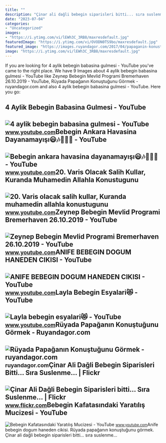 ```yaml
---
title: ""
description: "Çinar ali dağli bebegin siparisleri bitti... sıra suslenme…"
date: "2023-07-04"
categories:
- "Uncategorized"
images:
- "https://i.ytimg.com/vi/lEWh3C_3RB8/maxresdefault.jpg"
featuredImage: "https://i.ytimg.com/vi/OVODN0TS9bo/maxresdefault.jpg"
featured_image: "https://images.ruyandagor.com/2017/04/papaganin-konustugunu-gormek-2336.jpg"
image: "https://i.ytimg.com/vi/lEWh3C_3RB8/maxresdefault.jpg"
---
```


If you are looking for 4 aylik bebegin babasina gulmesi - YouTube you've came to the right place. We have 9 Images about 4 aylik bebegin babasina gulmesi - YouTube like Zeynep Bebegin Mevlid Programi Bremerhaven 26.10.2019 - YouTube, Rüyada Papağanın Konuştuğunu Görmek - ruyandagor.com and also 4 aylik bebegin babasina gulmesi - YouTube. Here you go:

4 Aylik Bebegin Babasina Gulmesi - YouTube
------------------------------------------

 ![4 aylik bebegin babasina gulmesi - YouTube](https://i.ytimg.com/vi/BIy3uWjxCto/maxresdefault.jpg?sqp=-oaymwEmCIAKENAF8quKqQMa8AEB-AGUA4AC0AWKAgwIABABGGUgXShVMA8=&rs=AOn4CLCSaH1z6vrSh-g13OhC1JVSSicyJQ) <small>www.youtube.com</small>Bebegin Ankara Havasina Dayanamayışı😃🎶🎵🎤💖 - YouTube
---------------------------------------------------

 ![Bebegin ankara havasina dayanamayışı😃🎶🎵🎤💖 - YouTube](https://i.ytimg.com/vi/Wwr9XsVn7Z0/maxres2.jpg?sqp=-oaymwEoCIAKENAF8quKqQMcGADwAQH4Ad4EgAK4CIoCDAgAEAEYZSBZKE4wDw==&rs=AOn4CLD0ErM_Kimn8n-g6lyddERLd1jFbA) <small>www.youtube.com</small>20. Varis Olacak Salih Kullar, Kuranda Muhamedin Allahla Konustugunu
--------------------------------------------------------------------

 ![20. Varis olacak salih kullar, Kuranda muhamedin allahla konustugunu](https://i.ytimg.com/vi/OVODN0TS9bo/maxresdefault.jpg) <small>www.youtube.com</small>Zeynep Bebegin Mevlid Programi Bremerhaven 26.10.2019 - YouTube
---------------------------------------------------------------

 ![Zeynep Bebegin Mevlid Programi Bremerhaven 26.10.2019 - YouTube](https://i.ytimg.com/vi/lEWh3C_3RB8/maxresdefault.jpg) <small>www.youtube.com</small>ANIFE BEBEGIN DOGUM HANEDEN CIKISI - YouTube
--------------------------------------------

 ![ANIFE BEBEGIN DOGUM HANEDEN CIKISI - YouTube](https://i.ytimg.com/vi/dApoMu_Hm2g/maxresdefault.jpg?sqp=-oaymwEmCIAKENAF8quKqQMa8AEB-AH-CYAC0AWKAgwIABABGGUgSyhHMA8=&rs=AOn4CLB6HyJvEYWIvOaWRtHF2iGucE3uOg) <small>www.youtube.com</small>Layla Bebegin Esyalari😻 - YouTube
---------------------------------

 ![Layla bebegin esyalari😻 - YouTube](https://i.ytimg.com/vi/Ci7sJ7pqvqQ/maxresdefault.jpg?sqp=-oaymwEmCIAKENAF8quKqQMa8AEB-AHIAYAC6AKKAgwIABABGHIgPyhDMA8=&rs=AOn4CLDXPP9zDhbJWLLdRRvJAqTX-0GX0g) <small>www.youtube.com</small>Rüyada Papağanın Konuştuğunu Görmek - Ruyandagor.com
----------------------------------------------------

 ![Rüyada Papağanın Konuştuğunu Görmek - ruyandagor.com](https://images.ruyandagor.com/2017/04/papaganin-konustugunu-gormek-2336.jpg) <small>ruyandagor.com</small>Çinar Ali Dağli Bebegin Siparisleri Bitti... Sıra Suslenme… | Flickr
--------------------------------------------------------------------

 ![Çinar Ali Dağli Bebegin Siparisleri bitti... Sıra Suslenme… | Flickr](https://live.staticflickr.com/2807/12352308605_fb98f89935.jpg) <small>www.flickr.com</small>Bebegin Kafatasındaki Yaratılış Mucizesi - YouTube
--------------------------------------------------

 ![Bebegin Kafatasındaki Yaratılış Mucizesi - YouTube](https://i.ytimg.com/vi/G9dhb0IIB_M/hqdefault.jpg) <small>www.youtube.com</small>Anife bebegin dogum haneden cikisi. Rüyada papağanın konuştuğunu görmek. Çinar ali dağli bebegin siparisleri bitti... sıra suslenme…

